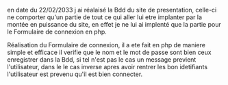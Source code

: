en date du 22/02/2033 j ai réalaisé la Bdd du site de presentation,
celle-ci ne comporter qu'un partie de tout ce qui aller lui etre implanter par la montée en puissance du site, en effet je ne lui ai implenté que la partie pour le Formulaire de connexion en php.

Réalisation du Formulaire de connexion, il a ete fait en php de maniere simple et efficace il verifie que le nom et le mot de passe sont bien ceux enregistrer dans la Bdd, si tel n'est pas le cas un message previent l'utilisateur, dans le le cas inverse apres avoir rentrer les bon idetifiants l'utilisateur est prevenu qu'il est bien connecter.
